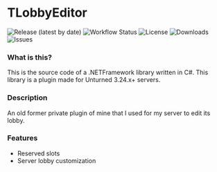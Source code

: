 # TLobbyEditor

![Release (latest by date)](https://img.shields.io/github/v/release/TavstalDev/TLobbyEditor?style=plastic-square)
![Workflow Status](https://img.shields.io/github/actions/workflow/status/TavstalDev/TLobbyEditor/release.yml?branch=stable&label=build&style=plastic-square)
![License](https://img.shields.io/github/license/TavstalDev/TLobbyEditor?style=plastic-square)
![Downloads](https://img.shields.io/github/downloads/TavstalDev/TLobbyEditor/total?style=plastic-square)
![Issues](https://img.shields.io/github/issues/TavstalDev/TLobbyEditor?style=plastic-square)

### What is this?
This is the source code of a .NETFramework library written in C#. This library is a plugin made for Unturned 3.24.x+ servers. 

### Description
An old former private plugin of mine that I used for my server to edit its lobby.

### Features
* Reserved slots
* Server lobby customization
